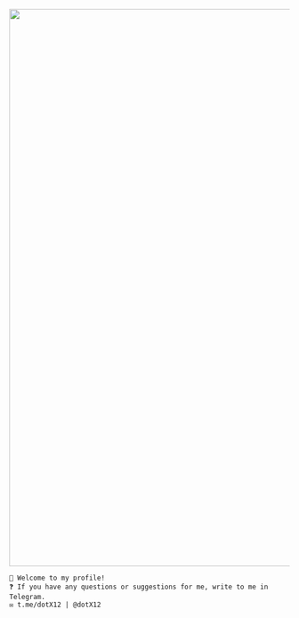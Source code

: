 <p align="center">
  <img width="1000" src="https://user-images.githubusercontent.com/64792903/109397943-9ccaa880-794a-11eb-9b00-f261043caf82.png">
</p>

    👋 Welcome to my profile!
    ❓ If you have any questions or suggestions for me, write to me in Telegram.
    ✉️ t.me/dotX12 | @dotX12

